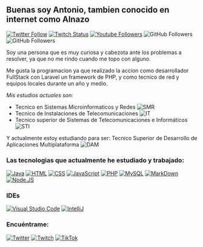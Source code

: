 ## Buenas soy Antonio, tambien conocido en internet como Alnazo

[![Twitter Follow](https://img.shields.io/twitter/follow/Antonio3_96?style=social)](https://twitter.com/Antonio3_96)
[![Twitch Status](https://img.shields.io/twitch/status/alnazo?style=social)](https://twitch.com/alnazo)
[![Youtube Followers](https://img.shields.io/youtube/channel/subscribers/UCo7yVjVEqvItGadiTBMjhGg?style=social)](https://www.youtube.com/@alnazo)
![GitHub Followers](https://img.shields.io/github/followers/alnazo?style=social)
![GitHub Followers](https://img.shields.io/github/stars/alnazo?style=social)

Soy una persona que es muy curiosa y cabezota ante los problemas a resolver, ya que no me rindo cuando me topo con alguno.

Me gusta la programacion ya que realizado la accion como desarrollador FullStack con Laravel un framework de PHP, y como tecnico de red y equipos locales durante un año y medio.

*Mis estudios actuales son:*
 - Tecnico en Sistemas Microinformaticos y Redes ![SMR](https://img.shields.io/badge/-SMR-red)
 - Tecnico de Instalaciones de Telecomunicaciones ![IT](https://img.shields.io/badge/-IT-635252)
 - Tecnico superior de Sistemas de Telecomunicaciones e Informáticos ![STI](https://img.shields.io/badge/-STI-blue)

Y actualmente estoy estudiando para ser: Tecnico Superior de Desarrollo de Aplicaciones Multiplataforma ![DAM](https://img.shields.io/badge/-DAM-orange)

### Las tecnologias que actualmente he estudiado y trabajado:

[![Java](https://img.shields.io/badge/Java-ED8B00?style=for-the-badge&logo=java&logoColor=white)]()
[![HTML](https://img.shields.io/badge/HTML5-E34F26?style=for-the-badge&logo=html5&logoColor=white)]()
[![CSS](https://img.shields.io/badge/CSS3-1572B6?style=for-the-badge&logo=css3&logoColor=white)]()
[![JavaScript](https://img.shields.io/badge/JavaScript-F7DF1E?style=for-the-badge&logo=javascript&logoColor=black)]()
[![PHP](https://img.shields.io/badge/PHP-7A86B8?style=for-the-badge&logo=PHP&logoColor=white)]()
[![MySQL](https://img.shields.io/badge/MySQL-005C84?style=for-the-badge&logo=mysql&logoColor=white)]()
[![MarkDown](https://img.shields.io/badge/Markdown-000000?style=for-the-badge&logo=markdown&logoColor=white)]()
[![Node.JS](https://img.shields.io/badge/Node.JS-339933?style=for-the-badge&logo=node.js&logoColor=white&labelColor=101010)]()

### IDEs
[![Visual Studio Code](https://img.shields.io/badge/Visual_Studio_Code-0078D4?style=for-the-badge&logo=visual%20studio%20code&logoColor=white)]()
[![IntelliJ](https://img.shields.io/badge/IntelliJ_IDEA-000000.svg?style=for-the-badge&logo=intellij-idea&logoColor=white)]()

### Encuéntrame:

[![Twitter](https://img.shields.io/badge/Twitter-@antonio3_96-1DA1F2?style=for-the-badge&logo=twitter&logoColor=white&labelColor=101010)](https://twitter.com/antonio3_96)
[![Twitch](https://img.shields.io/badge/Twitch-alnazo-9146FF?style=for-the-badge&logo=twitch&logoColor=white&labelColor=101010)](https://twitch.com/alnazo)
[![TikTok](https://img.shields.io/badge/TikTok-@antonio3_96-ADD8E6?style=for-the-badge&logo=tiktok&logoColor=white&labelColor=101010)](https://www.tiktok.com/@antonio3_96)
